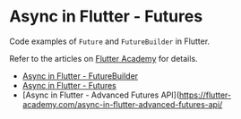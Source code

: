# Async in Flutter - Futures

Code examples of `Future` and `FutureBuilder` in Flutter.

Refer to the articles on [Flutter Academy](https://flutter-academy.com/) for details.

* [Async in Flutter - FutureBuilder](https://flutter-academy.com/async-in-flutter-futurebuilder/)
* [Async in Flutter - Futures](https://flutter-academy.com/async-in-flutter-futures/)
* [Async in Flutter - Advanced Futures API](https://flutter-academy.com/async-in-flutter-advanced-futures-api/
